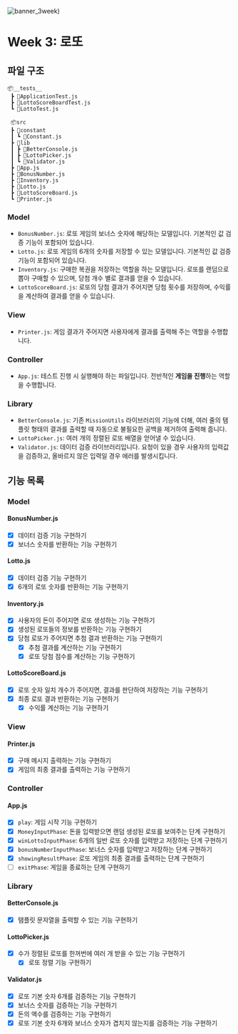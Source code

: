 ![banner_3week](https://user-images.githubusercontent.com/87642422/201918253-2603d48c-4efa-4588-9538-3f42717da918.png))

# Week 3: 로또

## 파일 구조

```
📦__tests__
 ┣ 📜ApplicationTest.js
 ┣ 📜LottoScoreBoardTest.js
 ┗ 📜LottoTest.js

 📦src
 ┣ 📂constant
 ┃ ┗ 📜Constant.js
 ┣ 📂lib
 ┃ ┣ 📜BetterConsole.js
 ┃ ┣ 📜LottoPicker.js
 ┃ ┗ 📜Validator.js
 ┣ 📜App.js
 ┣ 📜BonusNumber.js
 ┣ 📜Inventory.js
 ┣ 📜Lotto.js
 ┣ 📜LottoScoreBoard.js
 ┗ 📜Printer.js

```

### Model

- `BonusNumber.js`: 로또 게임의 보너스 숫자에 해당하는 모델입니다. 기본적인 값 검증 기능이 포함되어 있습니다.
- `Lotto.js`: 로또 게임의 6개의 숫자를 저장할 수 있는 모델입니다. 기본적인 값 검증 기능이 포함되어 있습니다.
- `Inventory.js`: 구매한 복권을 저장하는 역할을 하는 모델입니다. 로또를 랜덤으로 뽑아 구매할 수 있으며, 당첨 개수 별로 결과를 얻을 수 있습니다.
- `LottoScoreBoard.js`: 로또의 당첨 결과가 주어지면 당첨 횟수를 저장하며, 수익률을 계산하여 결과를 얻을 수 있습니다.

### View

- `Printer.js`: 게임 결과가 주어지면 사용자에게 결과를 출력해 주는 역할을 수행합니다.

### Controller

- `App.js`: 테스트 진행 시 실행해야 하는 파일입니다. 전반적인 **게임을 진행**하는 역할을 수행합니다.

### Library

- `BetterConsole.js`: 기존 `MissionUtils` 라이브러리의 기능에 더해, 여러 줄의 탬플릿 형태의 결과를 출력할 때 자동으로 불필요한 공백을 제거하여 출력해 줍니다.
- `LottoPicker.js`: 여러 개의 정렬된 로또 배열을 얻어낼 수 있습니다.
- `Validator.js`: 데이터 검증 라이브러리입니다. 요청이 있을 경우 사용자의 입력값을 검증하고, 올바르지 않은 입력일 경우 에러를 발생시킵니다.

## 기능 목록

### Model

#### BonusNumber.js

- [x] 데이터 검증 기능 구현하기
- [x] 보너스 숫자를 반환하는 기능 구현하기

#### Lotto.js

- [x] 데이터 검증 기능 구현하기
- [x] 6개의 로또 숫자를 반환하는 기능 구현하기

#### Inventory.js

- [x] 사용자의 돈이 주어지면 로또 생성하는 기능 구현하기
- [x] 생성된 로또들의 정보를 반환하는 기능 구현하기
- [x] 당첨 로또가 주어지면 추첨 결과 반환하는 기능 구현하기
  - [x] 추첨 결과를 계산하는 기능 구현하기
  - [x] 로또 당첨 점수를 계산하는 기능 구현하기

#### LottoScoreBoard.js

- [x] 로또 숫자 일치 개수가 주어지면, 결과를 판단하여 저장하는 기능 구현하기
- [x] 최종 로또 결과 반환하는 기능 구현하기
  - [x] 수익률 계산하는 기능 구현하기

### View

#### Printer.js

- [x] 구매 메시지 출력하는 기능 구현하기
- [x] 게임의 최종 결과를 출력하는 기능 구현하기

### Controller

#### App.js

- [x] `play`: 게임 시작 기능 구현하기
- [x] `MoneyInputPhase`: 돈을 입력받으면 랜덤 생성된 로또를 보여주는 단계 구현하기
- [x] `winLottoInputPhase`: 6개의 일반 로또 숫자를 입력받고 저장하는 단계 구현하기
- [x] `bonusNumberInputPhase`: 보너스 숫자를 입력받고 저장하는 단계 구현하기
- [x] `showingResultPhase`: 로또 게임의 최종 결과를 출력하는 단계 구현하기
- [ ] `exitPhase`: 게임을 종료하는 단계 구현하기

### Library

#### BetterConsole.js

- [x] 탬플릿 문자열을 출력할 수 있는 기능 구현하기

#### LottoPicker.js

- [x] 수가 정렬된 로또를 한꺼번에 여러 개 받을 수 있는 기능 구현하기
  - [x] 로또 정렬 기능 구현하기

#### Validator.js

- [x] 로또 기본 숫자 6개를 검증하는 기능 구현하기
- [x] 보너스 숫자를 검증하는 기능 구현하기
- [x] 돈의 액수를 검증하는 기능 구현하기
- [x] 로또 기본 숫자 6개와 보너스 숫자가 겹치지 않는지를 검증하는 기능 구현하기
